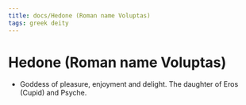 ```yaml
---
title: docs/Hedone (Roman name Voluptas)
tags: greek deity
---
```


# Hedone (Roman name Voluptas) 
- Goddess of pleasure, enjoyment and delight. The daughter of Eros (Cupid) and Psyche.